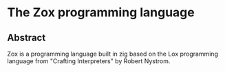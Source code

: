 # The Zox programming language

## Abstract

Zox is a programming language built in zig based on the Lox programming language from "Crafting Interpreters" by Robert Nystrom.

